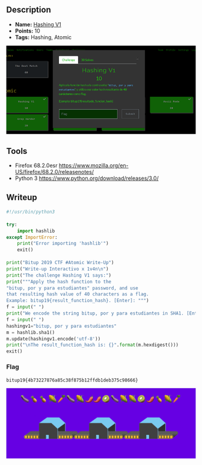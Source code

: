 ## Description
* **Name:** [Hashing V1](https://ctf.bitupalicante.com/challenges#Hashing%20V1)
* **Points:** 10
* **Tags:** Hashing, Atomic

<p align="center">
<img src="bitup2019-Challenge-Atomic-Hashing_V1.png"/>
</p>

## Tools
* Firefox 68.2.0esr https://www.mozilla.org/en-US/firefox/68.2.0/releasenotes/
* Python 3 https://www.python.org/download/releases/3.0/

## Writeup

```python
#!/usr/bin/python3

try:
    import hashlib
except ImportError:
    print("Error importing 'hashlib'")
    exit()

print("Bitup 2019 CTF #Atomic Write-Up")
print("Write-up Interactivo x 1v4n\n")
print("The challenge Hashing V1 says:")
print("""Apply the hash function to the
"bitup, por y para estudiantes" password, and use
that resulting hash value of 40 characters as a flag.
Example: bitup19{result_function_hash}. [Enter]: """)
f = input(" ")
print("We encode the string bitup, por y para estudiantes in SHA1. [Enter]: ")
f = input(" ")
hashingv1="bitup, por y para estudiantes"
m = hashlib.sha1()
m.update(hashingv1.encode('utf-8'))
print("\nThe result_function_hash is: {}".format(m.hexdigest()))
exit()
```
### Flag

`bitup19{4b73227876a85c38f875b12ffdb1deb375c98666}`

<p align="center">
<img src="bitup2019-Challenge-Atomic-Hashing_V1.gif"/>
</p>
